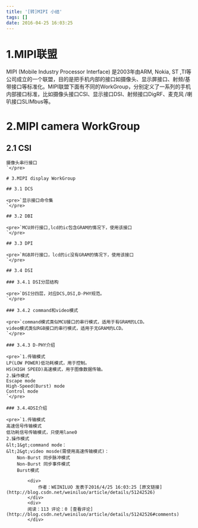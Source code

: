 ```yaml
---
title: '[转]MIPI 小结'
tags: []
date: 2016-04-25 16:03:25
---
```


# 1.MIPI联盟

MIPI (Mobile Industry Processor Interface) 是2003年由ARM, Nokia, ST ,TI等公司成立的一个联盟，目的是把手机内部的接口如摄像头、显示屏接口、射频/基带接口等标准化。MIPI联盟下面有不同的WorkGroup，分别定义了一系列的手机内部接口标准，比如摄像头接口CSI、显示接口DSI、射频接口DigRF、麦克风 /喇叭接口SLIMbus等。

# 2.MIPI camera WorkGroup

## 2.1 CSI

    摄像头串行接口
    `</pre>

    # 3.MIPI display WorkGroup

    ## 3.1 DCS

    <pre>`显示接口命令集
    `</pre>

    ## 3.2 DBI

    <pre>`MCU并行接口,lcd的ic包含GRAM的情况下，使用该接口
    `</pre>

    ## 3.3 DPI

    <pre>`RGB并行接口，lcd的ic没有GRAM的情况下，使用该接口
    `</pre>

    ## 3.4 DSI

    ### 3.4.1 DSI分层结构

    <pre>`DSI分四层，对应DCS,DSI,D-PHY规范。
    `</pre>

    ### 3.4.2 command和video模式

    <pre>`command模式类似MCU接口的串行模式，适用于有GRAM的LCD。
    video模式类似RGB接口的串行模式，适用于无GRAM的LCD。
    `</pre>

    ### 3.4.3 D-PHY介绍

    <pre>`1.传输模式
    LP(LOW POWER)低功耗模式，用于控制。
    HS(HIGH SPEED)高速模式，用于图像数据传输。
    2.操作模式
    Escape mode
    High-Speed(Burst) mode
    Control mode    
    `</pre>

    ### 3.4.4DSI介绍

    <pre>`1.传输模式
    高速信号传输模式
    低功耗信号传输模式，只使用lane0
    2.操作模式
    &lt;1&gt;command mode：
    &lt;2&gt;video mosde(需使用高速传输模式)：
        Non-Burst 同步脉冲模式
        Non-Burst 同步事件模式
        Burst模式

            <div>
                作者：WEINILUO 发表于2016/4/25 16:03:25 [原文链接](http://blog.csdn.net/weiniluo/article/details/51242526)
            </div>
            <div>
            阅读：113 评论：0 [查看评论](http://blog.csdn.net/weiniluo/article/details/51242526#comments)
            </div>
